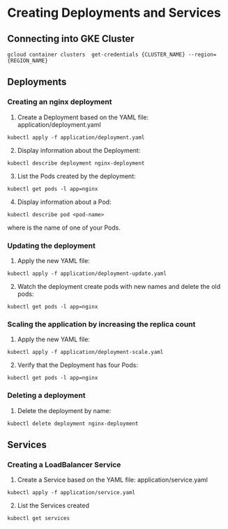 # Creating Deployments and Services

## Connecting into GKE Cluster
```
gcloud container clusters  get-credentials {CLUSTER_NAME} --region={REGION_NAME}
```
## Deployments

### Creating an nginx deployment 


1. Create a Deployment based on the YAML file: application/deployment.yaml

```
kubectl apply -f application/deployment.yaml
```

2. Display information about the Deployment:

```
kubectl describe deployment nginx-deployment

```
3. List the Pods created by the deployment:

```
kubectl get pods -l app=nginx
```
4. Display information about a Pod:

```
kubectl describe pod <pod-name>
```
where <pod-name> is the name of one of your Pods.


### Updating the deployment
1. Apply the new YAML file:

```
kubectl apply -f application/deployment-update.yaml
```
2. Watch the deployment create pods with new names and delete the old pods:

```
kubectl get pods -l app=nginx
```

### Scaling the application by increasing the replica count

1. Apply the new YAML file:

``` 
kubectl apply -f application/deployment-scale.yaml
```

2. Verify that the Deployment has four Pods:
```
kubectl get pods -l app=nginx
```

### Deleting a deployment

1. Delete the deployment by name:
```
kubectl delete deployment nginx-deployment
```

## Services
### Creating a LoadBalancer Service

1. Create a Service based on the YAML file: application/service.yaml

```
kubectl apply -f application/service.yaml
```

2. List the Services created

```
kubectl get services
```